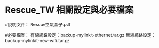 # Rescue_TW 相關設定與必要檔案

#說明文件：
Rescue空氣盒子.pdf

#必要檔案：
有線網路設定：backup-mylinkit-ethernet.tar.gz
無線網路設定：backup-mylinkit-new-wifi.tar.gz
